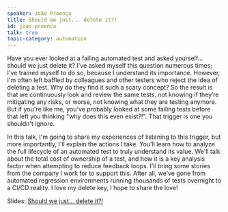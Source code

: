 ```yaml
---
speaker: João Proença
title: Should we just... delete it?!
id: joao-proenca
talk: true
topic-category: automation
---
```

Have you ever looked at a failing automated test and asked yourself... should we just delete it? I've asked myself this
question numerous times; I've trained myself to do so, because I understand its importance. However, I'm often left
baffled by colleagues and other testers who reject the idea of deleting a test. Why do they find it such a scary
concept? So the result is that we continuously look and review the same tests, not knowing if they’re mitigating any
risks, or worse, not knowing what they are testing anymore. But if you're like me, you've probably looked at some
failing tests before that left you thinking "why does this even exist?!". That trigger is one you shouldn't ignore.

In this talk, I'm going to share my experiences of listening to this trigger, but more importantly, I'll explain
the actions I take. You'll learn how to analyze the full lifecycle of an automated test to truly understand its value.
We'll talk about the total cost of ownership of a test, and how it is a key analysis factor when attempting to reduce
feedback loops. I’ll bring some stories from the company I work for to support this. After all, we’ve gone from
automated regression environments running thousands of tests overnight to a CI/CD reality. I love my delete key, I hope
to share the love!

Slides: [Should we just... delete it?!](https://drive.google.com/file/d/1XrSNJR8NOU5E5p93BVDBZWWrnWur03-Z/view)